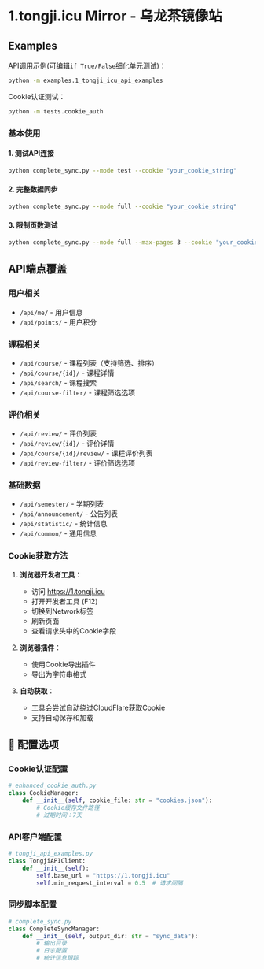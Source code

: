 # 1.tongji.icu Mirror - 乌龙茶镜像站

## Examples

API调用示例(可编辑`if True/False`细化单元测试)：

```bash
python -m examples.1_tongji_icu_api_examples
```

Cookie认证测试：

```bash
python -m tests.cookie_auth
```

### 基本使用

#### 1. 测试API连接
```bash
python complete_sync.py --mode test --cookie "your_cookie_string"
```

#### 2. 完整数据同步
```bash
python complete_sync.py --mode full --cookie "your_cookie_string"
```

#### 3. 限制页数测试
```bash
python complete_sync.py --mode full --max-pages 3 --cookie "your_cookie_string"
```

## API端点覆盖

### 用户相关
- `/api/me/` - 用户信息
- `/api/points/` - 用户积分

### 课程相关
- `/api/course/` - 课程列表（支持筛选、排序）
- `/api/course/{id}/` - 课程详情
- `/api/search/` - 课程搜索
- `/api/course-filter/` - 课程筛选选项

### 评价相关
- `/api/review/` - 评价列表
- `/api/review/{id}/` - 评价详情
- `/api/course/{id}/review/` - 课程评价列表
- `/api/review-filter/` - 评价筛选选项

### 基础数据
- `/api/semester/` - 学期列表
- `/api/announcement/` - 公告列表
- `/api/statistic/` - 统计信息
- `/api/common/` - 通用信息

### Cookie获取方法

1. **浏览器开发者工具**：
   - 访问 https://1.tongji.icu
   - 打开开发者工具 (F12)
   - 切换到Network标签
   - 刷新页面
   - 查看请求头中的Cookie字段

2. **浏览器插件**：
   - 使用Cookie导出插件
   - 导出为字符串格式

3. **自动获取**：
   - 工具会尝试自动绕过CloudFlare获取Cookie
   - 支持自动保存和加载

## 🔧 配置选项

### Cookie认证配置
```python
# enhanced_cookie_auth.py
class CookieManager:
    def __init__(self, cookie_file: str = "cookies.json"):
        # Cookie缓存文件路径
        # 过期时间：7天
```

### API客户端配置
```python
# tongji_api_examples.py
class TongjiAPIClient:
    def __init__(self):
        self.base_url = "https://1.tongji.icu"
        self.min_request_interval = 0.5  # 请求间隔
```

### 同步脚本配置
```python
# complete_sync.py
class CompleteSyncManager:
    def __init__(self, output_dir: str = "sync_data"):
        # 输出目录
        # 日志配置
        # 统计信息跟踪
```
